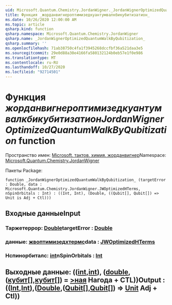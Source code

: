 ```yaml
---
uid: Microsoft.Quantum.Chemistry.JordanWigner._JordanWignerOptimizedQuantumWalkByQubitization_
title: Функция _жорданвигнероптимизедкуантумвалкбикубитизатион_
ms.date: 10/26/2020 12:00:00 AM
ms.topic: article
qsharp.kind: function
qsharp.namespace: Microsoft.Quantum.Chemistry.JordanWigner
qsharp.name: _JordanWignerOptimizedQuantumWalkByQubitization_
qsharp.summary: ''
ms.openlocfilehash: 71ab38750c4fa1f3945268dccfbf36a521daa3e5
ms.sourcegitcommit: 29e0d88a30e4166fa580132124b0eb57e1f0e986
ms.translationtype: MT
ms.contentlocale: ru-RU
ms.lasthandoff: 10/27/2020
ms.locfileid: "92714501"
---
```

# <a name="_jordanwigneroptimizedquantumwalkbyqubitization_-function"></a><span data-ttu-id="3f64e-102">Функция _жорданвигнероптимизедкуантумвалкбикубитизатион_</span><span class="sxs-lookup"><span data-stu-id="3f64e-102">_JordanWignerOptimizedQuantumWalkByQubitization_ function</span></span>

<span data-ttu-id="3f64e-103">Пространство имен: [Microsoft. тактов. химия. жорданвигнер](xref:Microsoft.Quantum.Chemistry.JordanWigner)</span><span class="sxs-lookup"><span data-stu-id="3f64e-103">Namespace: [Microsoft.Quantum.Chemistry.JordanWigner](xref:Microsoft.Quantum.Chemistry.JordanWigner)</span></span>

<span data-ttu-id="3f64e-104">Пакеты [](https://nuget.org/packages/)</span><span class="sxs-lookup"><span data-stu-id="3f64e-104">Package: [](https://nuget.org/packages/)</span></span>




```qsharp
function _JordanWignerOptimizedQuantumWalkByQubitization_ (targetError : Double, data : Microsoft.Quantum.Chemistry.JordanWigner.JWOptimizedHTerms, nSpinOrbitals : Int) : ((Int, Int), (Double, ((Qubit[], Qubit[]) => Unit is Adj + Ctl)))
```


## <a name="input"></a><span data-ttu-id="3f64e-105">Входные данные</span><span class="sxs-lookup"><span data-stu-id="3f64e-105">Input</span></span>

### <a name="targeterror--double"></a><span data-ttu-id="3f64e-106">Таржетеррор: [Double](xref:microsoft.quantum.lang-ref.double)</span><span class="sxs-lookup"><span data-stu-id="3f64e-106">targetError : [Double](xref:microsoft.quantum.lang-ref.double)</span></span>




### <a name="data--jwoptimizedhterms"></a><span data-ttu-id="3f64e-107">данные: [жвоптимизедхтермс](xref:Microsoft.Quantum.Chemistry.JordanWigner.JWOptimizedHTerms)</span><span class="sxs-lookup"><span data-stu-id="3f64e-107">data : [JWOptimizedHTerms](xref:Microsoft.Quantum.Chemistry.JordanWigner.JWOptimizedHTerms)</span></span>




### <a name="nspinorbitals--int"></a><span data-ttu-id="3f64e-108">Нспинорбиталс: [int](xref:microsoft.quantum.lang-ref.int)</span><span class="sxs-lookup"><span data-stu-id="3f64e-108">nSpinOrbitals : [Int](xref:microsoft.quantum.lang-ref.int)</span></span>





## <a name="output--intintdoublequbitqubit--unit-adj--ctl"></a><span data-ttu-id="3f64e-109">Выходные данные: (([int](xref:microsoft.quantum.lang-ref.int),[int](xref:microsoft.quantum.lang-ref.int)), ([double](xref:microsoft.quantum.lang-ref.double), ([кубит](xref:microsoft.quantum.lang-ref.qubit)[],[кубит](xref:microsoft.quantum.lang-ref.qubit)[]) = [>ная](xref:microsoft.quantum.lang-ref.unit) Нагода + CTL))</span><span class="sxs-lookup"><span data-stu-id="3f64e-109">Output : (([Int](xref:microsoft.quantum.lang-ref.int),[Int](xref:microsoft.quantum.lang-ref.int)),([Double](xref:microsoft.quantum.lang-ref.double),([Qubit](xref:microsoft.quantum.lang-ref.qubit)[],[Qubit](xref:microsoft.quantum.lang-ref.qubit)[]) => [Unit](xref:microsoft.quantum.lang-ref.unit) Adj + Ctl))</span></span>

